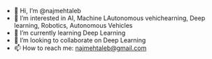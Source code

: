 - 👋 Hi, I’m @najmehtaleb
- 👀 I’m interested in AI, Machine LAutonomous vehichearning, Deep learning, Robotics, Autonomous Vehicles
- 🌱 I’m currently learning Deep Learning
- 💞️ I’m looking to collaborate on Deep Learning
- 📫 How to reach me: najmehtaleb@gmail.com

<!---
najmehtaleb/najmehtaleb is a ✨ special ✨ repository because its `README.md` (this file) appears on your GitHub profile.
You can click the Preview link to take a look at your changes.
--->
